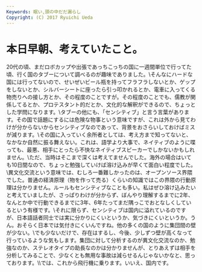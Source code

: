 ```yaml
---
Keywords: 眠い,頭の中だだ漏らし
Copyright: (C) 2017 Ryuichi Ueda
---
```


# 本日早朝、考えていたこと。
20代の頃、まだロボカップや出張であっちこっちの国に一週間単位で行ってた頃、行く国のタブーについて調べるのが趣味でありました。\\そんなにハードな国には行ってないので、せいぜいビール瓶を持ってフラフラしないとか、ゲップをしないとか、シルバーシートに座ったら引っ叩かれるとか、電車に入ってくる物売りへの接し方とか、その程度のことですが。その程度のことでも、儒教が関係してるとか、プロテスタント的だとか、文化的な解釈ができるので、ちょっとした学問になります。\\タブーの他にも、「センシティブ」と言う言葉があります。その国で話題にするには危険な物事という意味ですが、これは外から見てわけが分からないからセンシティブなのであって、背景をおさらいしておけばミスが減ります。\\その国に入っていく余所者としては、考え方まで知ってないと、なかなか自然に振る舞えない。これは、語学より大事で、ネイティブのように喋っても、最悪、相手にとったら不快なネイティブスピーカーでしかないかもしれません。\\ただ、当時はそこまで深くは考えてませんでした。海外の場合はいても10日間なので、ちょっと勉強していけば溶け込みが早くて面白い程度でした。\\異文化交流という意味では、むしろ一番難しかったのは、オープンソース界隈でした。普通の経済原理（物を作って売る）くらいの知識ではこの界隈の行動原理は分かりません。ルールもセンシティブなことも多い。私はぜひ溶け込みたいと考えていましたが、さっぱりわけが分からず、ぼんやり理解するまでに2年、なんとか中で行動できるまでに3年、6年たってまだ隅っこでおとなしくしているという有様です。\\それに限らず、センシティブは国内に溢れているのですが、日本語話者同士では実に分かりにくいというか、気づきにくいというか。うん。おそらく日本では気付きにくいんですね。他の多くの国のように集団間の壁が少ない。\\でも少ないだけで、存在はするし、今後、少しずつ壁が高くなって行っているような気もします。集団に対して分析するのが異文化交流なのか、勉強なのか、ステレオタイプの助長なのかは分かりませんが、とりあえずは相手を分析してみることで、少なくとも無用な事故は減らせるんじゃないかなと、思っております。\\\では、これから飛行機に乗ります。いいえ、国内です。
